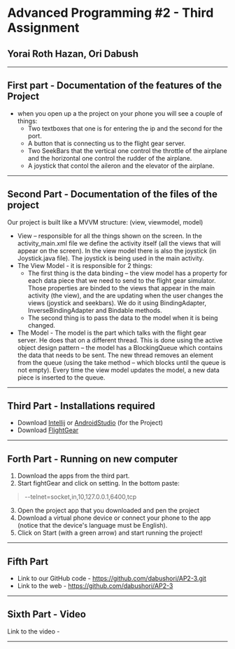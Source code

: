 # Advanced Programming #2 - Third Assignment
## Yorai Roth Hazan, Ori Dabush
***
## First part - Documentation of the features of the Project
* when you open up a the project on your phone you will see a couple of things:
    * Two textboxes that one is for entering the ip and the second for the port.
    * A button that is connecting us to the flight gear server.
    * Two SeekBars that the vertical one control the throttle of the airplane and the horizontal one control the rudder of the airplane.
    * A joystick that contol the aileron and the elevator of the airplane.
***
## Second Part - Documentation of the files of the project
Our project is built like a MVVM structure: (view, viewmodel, model)
* View – responsible for all the things shown on the screen. In the activity_main.xml file we define the activity itself (all the views that will appear on the screen). In the view model there is also the joystick (in Joystick.java file). The joystick is being used in the main activity.
* The View Model - it is responsible for 2 things: 
  * The first thing is the data binding – the view model has a property for each data piece that we need to send to the flight gear simulator. Those properties are binded to the views that appear in the main activity (the view), and the are updating when the user changes the views (joystick and seekbars). We do it using BindingAdapter, InverseBindingAdapter and Bindable methods.
  * The second thing is to pass the data to the model when it is being changed.
* The Model - The model is the part which talks with the flight gear server. He does that on a different thread. This is done using the active object design pattern – the model has a BlockingQueue which contains the data that needs to be sent. The new thread removes an element from the queue (using the take method – which blocks until the queue is not empty). Every time the view model updates the model, a new data piece is inserted to the queue.
***
## Third Part - Installations required
* Download [Intellij](https://www.jetbrains.com/idea/download/#section=windows) or [AndroidStudio](https://developer.android.com/studio?gclid=Cj0KCQjw2tCGBhCLARIsABJGmZ6H7VdKBoKCjh4YNUIOmFTsVzwXn4LSmeVoHufmu7aaTdfqPwKaqLcaAlv3EALw_wcB&gclsrc=aw.ds#downloads) (for the Project)
* Download [FlightGear](https://www.flightgear.org/)
***
## Forth Part - Running on new computer
1. Download the apps from the third part.
2. Start fightGear and click on setting. In the bottom paste:
> --telnet=socket,in,10,127.0.0.1,6400,tcp
3. Open the project app that you downloaded and pen the project
4. Download a virtual phone device or connect your phone to the app (notice that the device's language must be English).
5. Click on Start (with a green arrow) and start running the project!
***
## Fifth Part
* Link to our GitHub code - https://github.com/dabushori/AP2-3.git
* Link to the web - https://github.com/dabushori/AP2-3
***
## Sixth Part - Video
Link to the video -
***
